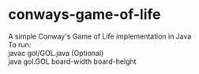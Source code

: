 # conways-game-of-life
A simple Conway's Game of Life implementation in Java  
To run:  
javac gol/GOL.java  (Optional)  
java gol.GOL board-width board-height  
